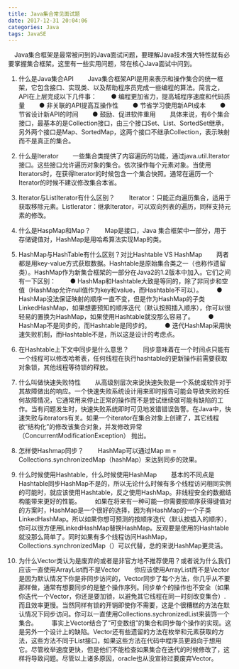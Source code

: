 ```yaml
---
title: Java集合常见面试题
date: 2017-12-31 20:04:06
categories: Java
tags: JavaSE
---
```

　Java集合框架是最常被问到的Java面试问题，要理解Java技术强大特性就有必要掌握集合框架。这里有一些实用问题，常在核心Java面试中问到。
1. 什么是Java集合API
　　Java集合框架API是用来表示和操作集合的统一框架，它包含接口、实现类、以及帮助程序员完成一些编程的算法。简言之，API在上层完成以下几件事：
　　● 编程更加省力，提高城程序速度和代码质量
　　● 非关联的API提高互操作性
　　● 节省学习使用新API成本
　　● 节省设计新API的时间
　　● 鼓励、促进软件重用
　　具体来说，有6个集合接口，最基本的是Collection接口，由三个接口Set、List、SortedSet继承，另外两个接口是Map、SortedMap，这两个接口不继承Collection，表示映射而不是真正的集合。

2. 什么是Iterator
　　一些集合类提供了内容遍历的功能，通过java.util.Iterator接口。这些接口允许遍历对象的集合。依次操作每个元素对象。当使用 Iterators时，在获得Iterator的时候包含一个集合快照。通常在遍历一个Iterator的时候不建议修改集合本省。
3. Iterator与ListIterator有什么区别？
　　Iterator：只能正向遍历集合，适用于获取移除元素。ListIerator：继承Iterator，可以双向列表的遍历，同样支持元素的修改。
4. 什么是HaspMap和Map？
　　Map是接口，Java 集合框架中一部分，用于存储键值对，HashMap是用哈希算法实现Map的类。
5. HashMap与HashTable有什么区别？对比Hashtable VS HashMap
　　两者都是用key-value方式获取数据。Hashtable是原始集合类之一（也称作遗留类）。HashMap作为新集合框架的一部分在Java2的1.2版本中加入。它们之间有一下区别：
　　● HashMap和Hashtable大致是等同的，除了非同步和空值（HashMap允许null值作为key和value，而Hashtable不可以）。
　　● HashMap没法保证映射的顺序一直不变，但是作为HashMap的子类LinkedHashMap，如果想要预知的顺序迭代（默认按照插入顺序），你可以很轻易的置换为HashMap，如果使用Hashtable就没那么容易了。
　　● HashMap不是同步的，而Hashtable是同步的。
　　● 迭代HashMap采用快速失败机制，而Hashtable不是，所以这是设计的考虑点。
6. 在Hashtable上下文中同步是什么意思？
　　同步意味着在一个时间点只能有一个线程可以修改哈希表，任何线程在执行hashtable的更新操作前需要获取对象锁，其他线程等待锁的释放。
7. 什么叫做快速失败特性
　　从高级别层次来说快速失败是一个系统或软件对于其故障做出的响应。一个快速失败系统设计用来即时报告可能会导致失败的任何故障情况，它通常用来停止正常的操作而不是尝试继续做可能有缺陷的工作。当有问题发生时，快速失败系统即时可见地发错错误告警。在Java中，快速失败与iterators有关。如果一个iterator在集合对象上创建了，其它线程欲“结构化”的修改该集合对象，并发修改异常 （ConcurrentModificationException） 抛出。
8. 怎样使Hashmap同步？
　　HashMap可以通过Map m = Collections.synchronizedMap（hashMap）来达到同步的效果。
9. 什么时候使用Hashtable，什么时候使用HashMap
　　基本的不同点是Hashtable同步HashMap不是的，所以无论什么时候有多个线程访问相同实例的可能时，就应该使用Hashtable，反之使用HashMap。非线程安全的数据结构能带来更好的性能。
　　如果在将来有一种可能—你需要按顺序获得键值对的方案时，HashMap是一个很好的选择，因为有HashMap的一个子类 LinkedHashMap。所以如果你想可预测的按顺序迭代（默认按插入的顺序），你可以很方便用LinkedHashMap替换HashMap。反观要是使用的Hashtable就没那么简单了。同时如果有多个线程访问HashMap，Collections.synchronizedMap（）可以代替，总的来说HashMap更灵活。
10. 为什么Vector类认为是废弃的或者是非官方地不推荐使用？或者说为什么我们应该一直使用ArrayList而不是Vector
　　你应该使用ArrayList而不是Vector是因为默认情况下你是非同步访问的，Vector同步了每个方法，你几乎从不要那样做，通常有想要同步的是整个操作序列。同步单个的操作也不安全（如果你迭代一个Vector，你还是要加锁，以避免其它线程在同一时刻改变集合）.而且效率更慢。当然同样有锁的开销即使你不需要，这是个很糟糕的方法在默认情况下同步访问。你可以一直使用Collections.sychronizedList来装饰一个集合。
　　事实上Vector结合了“可变数组”的集合和同步每个操作的实现。这是另外一个设计上的缺陷。Vector还有些遗留的方法在枚举和元素获取的方法，这些方法不同于List接口，如果这些方法在代码中程序员更趋向于想用它。尽管枚举速度更快，但是他们不能检查如果集合在迭代的时候修改了，这样将导致问题。尽管以上诸多原因，oracle也从没宣称过要废弃Vector。